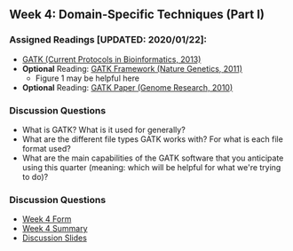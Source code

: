 ## Week 4: Domain-Specific Techniques (Part I)

### Assigned Readings [UPDATED: 2020/01/22]:

- [GATK (Current Protocols in Bioinformatics, 2013)](https://currentprotocols.onlinelibrary.wiley.com/doi/full/10.1002/0471250953.bi1110s43)
- **Optional** Reading: [GATK Framework (Nature Genetics, 2011)](https://www.nature.com/articles/ng.806)
	- Figure 1 may be helpful here
- **Optional** Reading: [GATK Paper (Genome Research, 2010)](https://genome.cshlp.org/content/20/9/1297.full.pdf+html)

	
### Discussion Questions

- What is GATK? What is it used for generally?
- What are the different file types GATK works with? For what is each file format used?
- What are the main capabilities of the GATK software that you anticipate using this quarter (meaning: which will be helpful for what we're trying to do)?

### Discussion Questions

- [Week 4 Form](https://docs.google.com/forms/d/e/1FAIpQLSe_nShh5FMiryYN-d8JDyrQ_aKy4fpNwSVnGbO5edW-lftR7Q/viewform?usp=sf_link)
- [Week 4 Summary](https://htmlpreview.github.io/?https://github.com/ShanEllis/Genetic-Variation/blob/master/04_techniques/discussion_week4.html)
- [Discussion Slides](https://github.com/ShanEllis/Genetic-Variation/tree/master/04_techniques/04_techniques.pdf)

